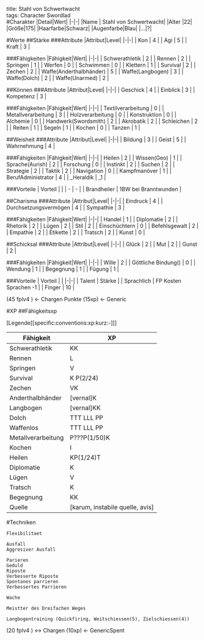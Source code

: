 title: Stahl von Schwertwacht  
tags: Character Swordlad  
#Charakter
|Detail|Wert|
|-|-|
|Name | Stahl von Schwertwacht|
|Alter |22|
|Größe|175|
|Haarfarbe|Schwarz|
|Augenfarbe|Blau|
|...|?|

#Werte
##Stärke
###Attribute
|Attribut|Level|
|-|-|
| Kon | 4 |
| Agi | 5 |
| Kraft | 3 |

###Fähigkeiten
|Fähigkeit|Wert|
|-|-|
| Schwerathletik | 2 |
| Rennen | 2 |
| Springen | 1 |
| Werfen | 0 |
| Schwimmen | 0 |
| Klettern | 1 |
| Survival | 2 |
| Zechen | 2 |
| Waffe(Anderthalbhänder) | 5 |
| Waffe(Langbogen) | 3 |
| Waffe(Dolch) | 2 |
| Waffe(Unarmed) | 2 |

##Können
###Attribute 
|Attribut|Level|
|-|-|
| Geschick | 4 |
| Einblick | 3 |
| Kompetenz | 3 |

###Fähigkeiten
|Fähigkeit|Wert|
|-|-|
| Textilverarbeitung | 0 |
| Metallverarbeitung | 3 |
| Holzverarbeitung | 0 |
| Konstruktion | 0 |
| Alchemie | 0 |
| Handwerk(Swordsmith) | 2 |
| Akrobatik | 2 |
| Schleichen | 2 |
| Reiten | 1 |
| Segeln | 1 |
| Kochen | 0 |
| Tanzen | 1 |

##Weisheit
###Attribute
|Attribut|Level|
|-|-|
| Bildung | 3 |
| Geist | 5 |
| Wahrnehmung | 4 |

###Fähigkeiten
|Fähigkeit|Wert|
|-|-|
| Heilen | 2 |
| Wissen(Geo) | 1 |
| Sprache(Aurish) | 2 |
| Forschung | 0 |
| Instinkt | 2 |
| Suchen | 2 |
| Strategie | 2 |
| Taktik | 2 |
| Navigation | 0 |
| Kampfmanöver | 1 |
| BerufAdministrator | 4 |
| _Heraldik | _1 |

###Vorteile
| Vorteil | |
| - | - |
| Brandheiler | 1BW bei Branntwunden | 

##Charisma
###Attribute
|Attribut|Level|
|-|-|
| Eindruck | 4 |
| Durchsetzungsvermögen | 4 |
| Sympathie | 3 |

###Fähigkeiten
|Fähigkeit|Wert|
|-|-|
| Handel | 1 |
| Diplomatie | 2 |
| Rhetorik | 2 |
| Lügen | 2 |
| Stil | 2 |
| Einschüchtern | 0 |
| Befehlsgewalt | 2 |
| Empathie | 2 |
| Etikette | 2 |
| Tratsch | 2 |
| Kunst | 0 |

##Schicksal
###Attribute
|Attribut|Level|
|-|-|
| Glück | 2 |
| Mut | 2 |
| Gunst | 2 |

###Fähigkeiten
|Fähigkeit|Wert|
|-|-|
| Wille | 2 |
| Göttliche Bindung() | 0 |
| Wendung | 1 |
| Begegnung | 1 |
| Fügung | 1 |

###Vorteile
| Vorteil | |
|-|-|
| Talent | Stärke |
| Sprachlich | FP Kosten Sprachen -1 |
| Finger | 10 |

(45 fplv4 ) <- Chargen Punkte
(15xp) <- Generic

#XP
##Fähigkeitsxp

[Legende[[specific:conventions:xp:kurz:-]]]

|Fähigkeit|XP|
|-|-|
|Schwerathletik|KK|
|Rennen|L|
|Springen|V|
|Survival|K P(2/24)|
|Zechen|VK|
|Anderthalbhänder|[vernal]K|
|Langbogen|[vernal]KK|
|Dolch|TTT LLL PP|
|Waffenlos|TTT LLL PP|
|Metallverarbeitung|P???P(1/50)K|
|Kochen|I|
|Heilen|KP(1/24)T|
|Diplomatie|K|
|Lügen|V|
|Tratsch|K|
|Begegnung|KK|
|Quelle|[karum, instabile quelle, avis]|


#Techniken

	Flexibilitaet

	Ausfall
	Aggresiver Ausfall

	Parieren
	Geduld
	Riposte
	Verbesserte Riposte
	Spontanes parrieren
	Verbessertes Parrieren

	Wache

	Meistter des Dreifachen Weges

	Langbogentraining (Quickfiring, Weitschiessen(5), Zielschiessen(4))


(20 fplv4 ) <-> Chargen <Punkte>
(10xp) <- GenericSpent
